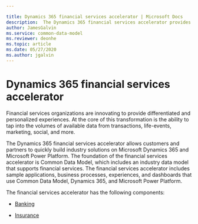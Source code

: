 ```yaml
---

title: Dynamics 365 financial services accelerator | Microsoft Docs
description:  The Dynamics 365 financial services accelerator provides a uniform platform for financial services customers to connect, embed, or extend the Dynamics 365 platform and Microsoft Power Platform.
author: JamesGalvin
ms.service: common-data-model
ms.reviewer: deonhe
ms.topic: article
ms.date: 05/27/2020
ms.author: jgalvin
---
```


# Dynamics 365 financial services accelerator

Financial services organizations are innovating to provide differentiated and personalized experiences. At the core of this transformation is the ability to tap into the volumes of available data from transactions, life-events, marketing, social, and more. 

The Dynamics 365 financial services accelerator allows customers and partners to quickly build industry solutions on Microsoft Dynamics 365 and Microsoft Power Platform. The foundation of the financial services accelerator is Common Data Model, which includes an industry data model that supports financial services. The financial services accelerator includes sample applications, business processes, experiences, and dashboards that use Common Data Model, Dynamics 365, and Microsoft Power Platform.

The financial services accelerator has the following components:

- [Banking](banking-accelerator.md)

- [Insurance](insurance-accelerator.md)
